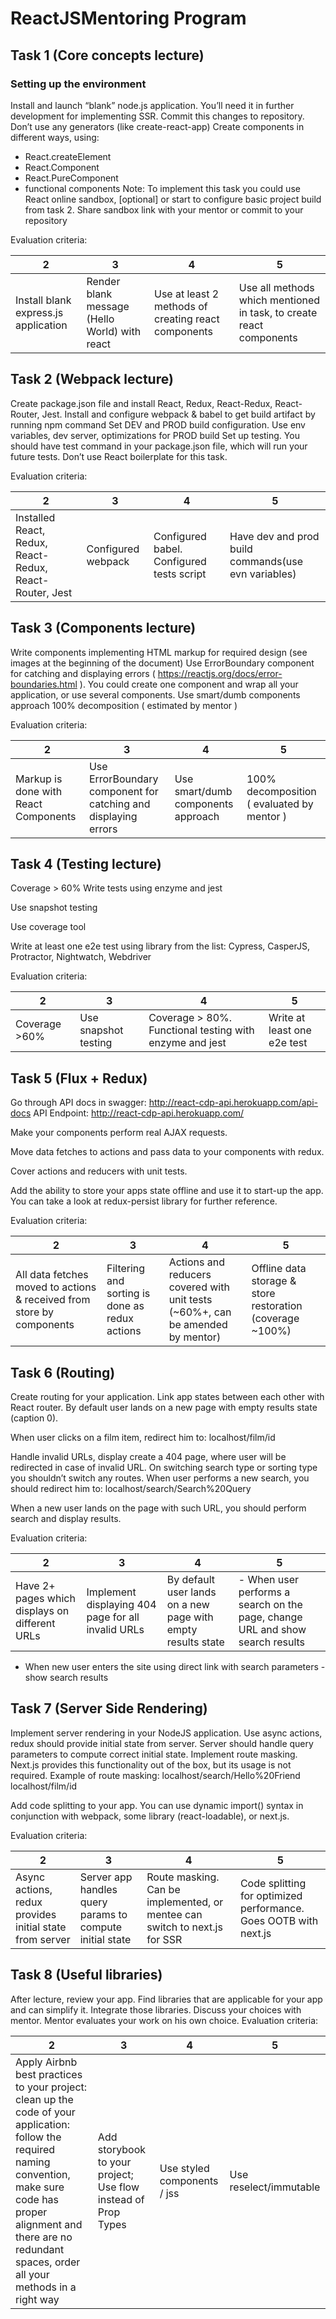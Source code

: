 # ReactJSMentoring Program

## Task 1 (Core concepts lecture)
### Setting up the environment

Install and launch “blank” node.js application. You’ll need it in further development for implementing SSR. Commit this changes to repository.
Don’t use any generators (like create-react-app)
Create components in different ways, using:
-	React.createElement
-	React.Component
-	React.PureComponent
-	functional components
Note: To implement this task you could use React online sandbox,
[optional] or start to configure basic project build from task 2.
Share sandbox link with your mentor or commit to your repository

Evaluation criteria:

2 | 3 | 4 | 5
--- | --- | --- | ---
Install blank express.js application | Render blank message (Hello World) with react | Use at least 2 methods of creating react components | Use all methods which mentioned in task, to create react components


## Task 2 (Webpack lecture)

Create package.json file and install React, Redux, React-Redux, React-Router, Jest.
Install and configure webpack & babel to get build artifact by running npm command
Set DEV and PROD build configuration. Use env variables, dev server, optimizations for PROD build
Set up testing. You should have test command in your package.json file, which will run your future tests. Don’t use React boilerplate for this task.


Evaluation criteria:

2 | 3 | 4 | 5
--- | --- | --- | ---
Installed React, Redux, React-Redux, React-Router, Jest | Configured webpack | Configured babel. Configured tests script | Have dev and prod build commands(use evn variables)


## Task 3 (Components lecture)

Write components implementing HTML markup for required design (see images at the beginning of the document)
Use ErrorBoundary component for catching and displaying errors ( https://reactjs.org/docs/error-boundaries.html ). You could create one component and wrap all your application, or use several components.
Use smart/dumb components approach
100% decomposition ( estimated by mentor )

Evaluation criteria:

2 | 3 | 4 | 5
--- | --- | --- | ---
Markup is done with React Components | Use ErrorBoundary component for catching and displaying errors | Use smart/dumb components approach | 100% decomposition ( evaluated by mentor )

## Task 4 (Testing lecture)

Coverage > 60% Write tests using enzyme and jest

Use snapshot testing

Use coverage tool

Write at least one e2e test using library from the list: Cypress, CasperJS, Protractor, Nightwatch, Webdriver

Evaluation criteria:

2 | 3 | 4 | 5
--- | --- | --- | ---
Coverage >60% | Use snapshot testing | Coverage > 80%. Functional testing with enzyme and jest | Write at least one e2e test

## Task 5 (Flux + Redux)
Go through API docs in swagger: http://react-cdp-api.herokuapp.com/api-docs API Endpoint: http://react-cdp-api.herokuapp.com/

Make your components perform real AJAX requests.

Move data fetches to actions and pass data to your components with redux.

Cover actions and reducers with unit tests.

Add the ability to store your apps state offline and use it to start-up the app. You can take a look at redux-persist library for further reference.

Evaluation criteria:

2 | 3 | 4 | 5
--- | --- | --- | ---
All data fetches moved to actions & received from store by components| Filtering and sorting is done as redux actions | Actions and reducers covered with unit tests (~60%+, can be amended by mentor) | Offline data storage & store restoration (coverage ~100%)

## Task 6 (Routing)
Create routing for your application.
Link app states between each other with React router.
By default user lands on a new page with empty results state (caption 0).

When user clicks on a film item, redirect him to:
localhost/film/id

Handle invalid URLs, display create a 404 page, where user will be redirected in case of invalid URL.
On switching search type or sorting type you shouldn’t switch any routes.
When user performs a new search, you should redirect him to:
localhost/search/Search%20Query

When a new user lands on the page with such URL, you should perform search and display results.

Evaluation criteria:

2 | 3 | 4 | 5
--- | --- | --- | ---
Have 2+ pages which displays on different URLs | Implement displaying 404 page for all invalid URLs | By default user lands on a new page with empty results state | - When user performs a search on the page, change URL and show search results
- When new user enters the site using direct link with search parameters - show search results


## Task 7 (Server Side Rendering)

Implement server rendering in your NodeJS application.
Use async actions, redux should provide initial state from server.
Server should handle query parameters to compute correct initial state.
Implement route masking. Next.js provides this functionality out of the box, but its usage is not required. Example of route masking:
localhost/search/Hello%20Friend
localhost/film/id

Add code splitting to your app. You can use dynamic import() syntax in conjunction with webpack, some library (react-loadable), or next.js.

Evaluation criteria:

2 | 3 | 4 | 5
--- | --- | --- | ---
Async actions, redux provides initial state from server | Server app handles query params to compute initial state | Route masking. Can be implemented, or mentee can switch to next.js for SSR | Code splitting for optimized performance. Goes OOTB with next.js


## Task 8 (Useful libraries)

After lecture, review your app. Find libraries that are applicable for your app and can simplify it. Integrate those libraries.
Discuss your choices with mentor. Mentor evaluates your work on his own choice.
Evaluation criteria:

2 | 3 | 4 | 5
--- | --- | --- | ---
Apply Airbnb best practices to your project:  clean up the code of your application: follow the required naming convention, make sure code has proper alignment and there are no redundant spaces, order all your methods in a right way | Add storybook to your project; Use flow instead of Prop Types | Use styled components / jss | Use reselect/immutable
